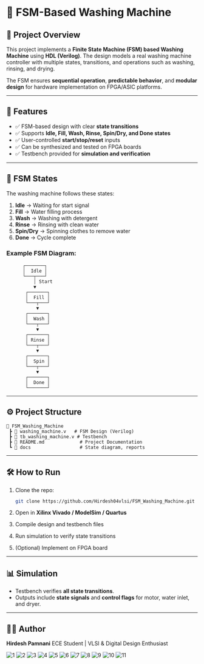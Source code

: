 
# 🧺 FSM-Based Washing Machine

## 📌 Project Overview

This project implements a **Finite State Machine (FSM) based Washing Machine** using **HDL (Verilog)**.
The design models a real washing machine controller with multiple states, transitions, and operations such as washing, rinsing, and drying.

The FSM ensures **sequential operation**, **predictable behavior**, and **modular design** for hardware implementation on FPGA/ASIC platforms.

---

## 🚀 Features

* ✅ FSM-based design with clear **state transitions**
* ✅ Supports **Idle, Fill, Wash, Rinse, Spin/Dry, and Done states**
* ✅ User-controlled **start/stop/reset** inputs
* ✅ Can be synthesized and tested on FPGA boards
* ✅ Testbench provided for **simulation and verification**

---

## 🔄 FSM States

The washing machine follows these states:

1. **Idle** → Waiting for start signal
2. **Fill** → Water filling process
3. **Wash** → Washing with detergent
4. **Rinse** → Rinsing with clean water
5. **Spin/Dry** → Spinning clothes to remove water
6. **Done** → Cycle complete

### Example FSM Diagram:

```
      ┌───────┐
      │  Idle │
      └───┬───┘
          │ Start
          ▼
       ┌───────┐
       │  Fill │
       └───┬───┘
           ▼
       ┌───────┐
       │  Wash │
       └───┬───┘
           ▼
       ┌───────┐
       │ Rinse │
       └───┬───┘
           ▼
       ┌───────┐
       │  Spin │
       └───┬───┘
           ▼
       ┌───────┐
       │  Done │
       └───────┘
```

---

## ⚙️ Project Structure

```
📂 FSM_Washing_Machine
 ┣ 📜 washing_machine.v   # FSM Design (Verilog)
 ┣ 📜 tb_washing_machine.v # Testbench
 ┣ 📜 README.md             # Project Documentation
 ┗ 📂 docs                  # State diagram, reports
```

---

## 🛠️ How to Run

1. Clone the repo:

   ```bash
   git clone https://github.com/Hirdesh04vlsi/FSM_Washing_Machine.git
   ```
2. Open in **Xilinx Vivado / ModelSim / Quartus**
3. Compile design and testbench files
4. Run simulation to verify state transitions
5. (Optional) Implement on FPGA board

---

## 📊 Simulation

* Testbench verifies **all state transitions**.
* Outputs include **state signals** and **control flags** for motor, water inlet, and dryer.

---

## 👨‍💻 Author

**Hirdesh Pamnani**
ECE Student | VLSI & Digital Design Enthusiast

![1](https://github.com/user-attachments/assets/25bde36f-6d94-4117-9c74-953d30d29b36)
![2](https://github.com/user-attachments/assets/65bfbfbb-f2d9-4b0f-a83b-110e435c5da6)
![3](https://github.com/user-attachments/assets/d73ce555-0166-45a7-b1d8-098acb422d38)
![4](https://github.com/user-attachments/assets/005c481a-187e-4b64-9f2d-a50a763b04d6)
![5](https://github.com/user-attachments/assets/cb1ca682-8034-4828-b260-758ab4370b8b)
![6](https://github.com/user-attachments/assets/f0693ad4-4965-4c63-9506-341d169a4741)
![7](https://github.com/user-attachments/assets/673650ef-ad87-4daa-a400-c35263f3c13b)
![8](https://github.com/user-attachments/assets/0b71fde2-5438-414a-af07-9a869ef6be52)
![9](https://github.com/user-attachments/assets/2f04bf18-00af-438c-ae42-b565e8de9d8f)
![10](https://github.com/user-attachments/assets/6122c7cf-d831-44fe-882a-1dce29b67702)
![11](https://github.com/user-attachments/assets/0580096d-2182-4a73-bee5-79f1ba2ca015)


